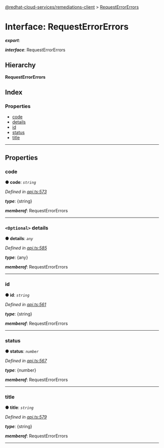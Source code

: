 [@redhat-cloud-services/remediations-client](../README.md) > [RequestErrorErrors](../interfaces/requesterrorerrors.md)

# Interface: RequestErrorErrors

*__export__*: 

*__interface__*: RequestErrorErrors

## Hierarchy

**RequestErrorErrors**

## Index

### Properties

* [code](requesterrorerrors.md#code)
* [details](requesterrorerrors.md#details)
* [id](requesterrorerrors.md#id)
* [status](requesterrorerrors.md#status)
* [title](requesterrorerrors.md#title)

---

## Properties

<a id="code"></a>

###  code

**● code**: *`string`*

*Defined in [api.ts:573](https://github.com/karelhala/javascript-clients/blob/master/packages/remediations/api.ts#L573)*

*__type__*: {string}

*__memberof__*: RequestErrorErrors

___
<a id="details"></a>

### `<Optional>` details

**● details**: *`any`*

*Defined in [api.ts:585](https://github.com/karelhala/javascript-clients/blob/master/packages/remediations/api.ts#L585)*

*__type__*: {any}

*__memberof__*: RequestErrorErrors

___
<a id="id"></a>

###  id

**● id**: *`string`*

*Defined in [api.ts:561](https://github.com/karelhala/javascript-clients/blob/master/packages/remediations/api.ts#L561)*

*__type__*: {string}

*__memberof__*: RequestErrorErrors

___
<a id="status"></a>

###  status

**● status**: *`number`*

*Defined in [api.ts:567](https://github.com/karelhala/javascript-clients/blob/master/packages/remediations/api.ts#L567)*

*__type__*: {number}

*__memberof__*: RequestErrorErrors

___
<a id="title"></a>

###  title

**● title**: *`string`*

*Defined in [api.ts:579](https://github.com/karelhala/javascript-clients/blob/master/packages/remediations/api.ts#L579)*

*__type__*: {string}

*__memberof__*: RequestErrorErrors

___

